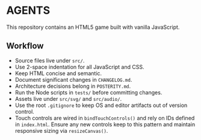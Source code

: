# AGENTS

This repository contains an HTML5 game built with vanilla JavaScript.

## Workflow

- Source files live under `src/`.
- Use 2-space indentation for all JavaScript and CSS.
- Keep HTML concise and semantic.
- Document significant changes in `CHANGELOG.md`.
- Architecture decisions belong in `POSTERITY.md`.
- Run the Node scripts in `tests/` before committing changes.
- Assets live under `src/svg/` and `src/audio/`.
- Use the root `.gitignore` to keep OS and editor artifacts out of version control.
- Touch controls are wired in `bindTouchControls()` and rely on IDs defined in
  `index.html`. Ensure any new controls keep to this pattern and maintain
  responsive sizing via `resizeCanvas()`.

